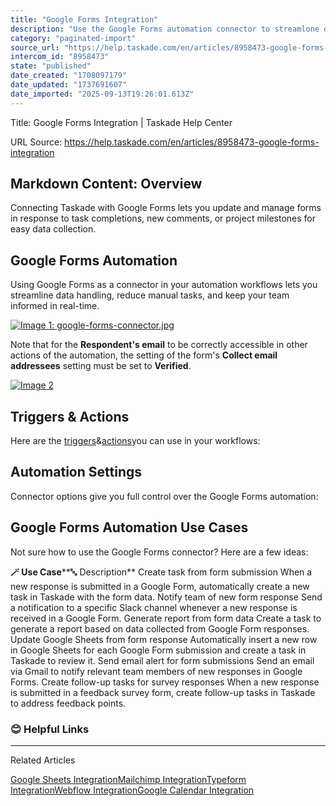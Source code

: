 ```yaml
---
title: "Google Forms Integration"
description: "Use the Google Forms automation connector to streamlone data collection."
category: "paginated-import"
source_url: "https://help.taskade.com/en/articles/8958473-google-forms-integration"
intercom_id: "8958473"
state: "published"
date_created: "1708097179"
date_updated: "1737691607"
date_imported: "2025-09-13T19:26:01.613Z"
---
```


Title: Google Forms Integration | Taskade Help Center

URL Source: https://help.taskade.com/en/articles/8958473-google-forms-integration

Markdown Content:
**Overview**
------------

Connecting Taskade with Google Forms lets you update and manage forms in response to task completions, new comments, or project milestones for easy data collection.

**Google Forms Automation**
---------------------------

Using Google Forms as a connector in your automation workflows lets you streamline data handling, reduce manual tasks, and keep your team informed in real-time.

[![Image 1: google-forms-connector.jpg](https://taskade.intercom-attachments-7.com/i/o/965379653/750e6afc846023b574d31eb3/25654820982931?expires=1757793600&signature=735404df67b3e0204d535c0679e43723ec9a99fb794b3fa9cde5992aff9c5dda&req=fSYiFc53m4RcFb4f3HP0gJ%2Fy0Bh5aq2P1gIQOTb2VyNtCbijv0SgaqmODNcE%0AtZ64QvKceHB50VS5QQ%3D%3D%0A)](https://taskade.intercom-attachments-7.com/i/o/965379653/750e6afc846023b574d31eb3/25654820982931?expires=1757793600&signature=735404df67b3e0204d535c0679e43723ec9a99fb794b3fa9cde5992aff9c5dda&req=fSYiFc53m4RcFb4f3HP0gJ%2Fy0Bh5aq2P1gIQOTb2VyNtCbijv0SgaqmODNcE%0AtZ64QvKceHB50VS5QQ%3D%3D%0A)

Note that for the **Respondent's email** to be correctly accessible in other actions of the automation, the setting of the form's **Collect email addressees** setting must be set to **Verified**.

[![Image 2](https://downloads.intercomcdn.com/i/o/plyqw4hf/1349616154/e20a9a0aa621fe2646d4424ab017/CleanShot+2025-01-24+at+12_04_09%402xD.png?expires=1757793600&signature=36a9046a45f734f1950fc33e1b79c596ff9d8f8ad5f1111679a885b0ba95ec64&req=dSMjH89%2Fm4BaXfMW1HO4zXVrKtAkPmMrg98k6xHEdQwACNo6RcSM1LIdweaO%0A9NpxL1DSuuPCfUwQZeU%3D%0A)](https://downloads.intercomcdn.com/i/o/plyqw4hf/1349616154/e20a9a0aa621fe2646d4424ab017/CleanShot+2025-01-24+at+12_04_09%402xD.png?expires=1757793600&signature=36a9046a45f734f1950fc33e1b79c596ff9d8f8ad5f1111679a885b0ba95ec64&req=dSMjH89%2Fm4BaXfMW1HO4zXVrKtAkPmMrg98k6xHEdQwACNo6RcSM1LIdweaO%0A9NpxL1DSuuPCfUwQZeU%3D%0A)

**Triggers & Actions**
----------------------

Here are the [triggers](https://intercom.help/taskade/en/articles/8958469)&[actions](https://intercom.help/taskade/en/articles/8958467)you can use in your workflows:

**Automation Settings**
-----------------------

Connector options give you full control over the Google Forms automation:

**Google Forms Automation Use Cases**
-------------------------------------

Not sure how to use the Google Forms connector? Here are a few ideas:

**🪄 Use Case****🔤 Description**
Create task from form submission When a new response is submitted in a Google Form, automatically create a new task in Taskade with the form data.
Notify team of new form response Send a notification to a specific Slack channel whenever a new response is received in a Google Form.
Generate report from form data Create a task to generate a report based on data collected from Google Form responses.
Update Google Sheets from form response Automatically insert a new row in Google Sheets for each Google Form submission and create a task in Taskade to review it.
Send email alert for form submissions Send an email via Gmail to notify relevant team members of new responses in Google Forms.
Create follow-up tasks for survey responses When a new response is submitted in a feedback survey form, create follow-up tasks in Taskade to address feedback points.

### **😊 Helpful Links**

* * *

Related Articles

[Google Sheets Integration](https://help.taskade.com/en/articles/8958475-google-sheets-integration)[Mailchimp Integration](https://help.taskade.com/en/articles/8958476-mailchimp-integration)[Typeform Integration](https://help.taskade.com/en/articles/9070719-typeform-integration)[Webflow Integration](https://help.taskade.com/en/articles/9100509-webflow-integration)[Google Calendar Integration](https://help.taskade.com/en/articles/10098136-google-calendar-integration)
